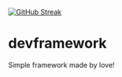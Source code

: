 [![GitHub Streak](https://streak-stats.demolab.com?user=Ferdians17)](https://git.io/streak-stats)
# devframework
Simple framework made by love!
